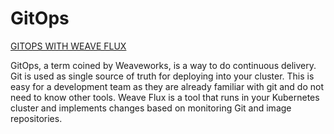 # GitOps
[GITOPS WITH WEAVE FLUX](https://eksworkshop.com/weave_flux/)

GitOps, a term coined by Weaveworks, is a way to do continuous delivery. Git is used as single source of truth for deploying into your cluster. This is easy for a development team as they are already familiar with git and do not need to know other tools. Weave Flux is a tool that runs in your Kubernetes cluster and implements changes based on monitoring Git and image repositories.


